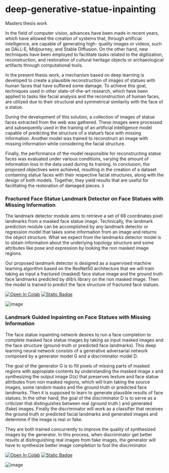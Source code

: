 # deep-generative-statue-inpainting
Masters thesis work

In the field of computer vision, advances have been made in recent years, which have allowed
the creation of systems that, through artificial intelligence, are capable of generating high-
quality images or videos, such as DALL-E, Midjourney, and Stable Diffusion.
On the other hand, new techniques have been employed to facilitate tasks related to
the digitization, reconstruction, and restoration of cultural heritage objects or archaeological
artifacts through computational tools.


In the present thesis work, a mechanism based on deep learning is developed to create
a plausible reconstruction of images of statues with human faces that have suffered some
damage. To achieve this goal, techniques used in other state-of-the-art research, which have
been applied to tasks like facial analysis and the reconstruction of human faces, are utilized
due to their structural and symmetrical similarity with the face of a statue.


During the development of this solution, a collection of images of statue faces extracted
from the web was gathered. These images were processed and subsequently used in the
training of an artificial intelligence model capable of predicting the structure of a statue’s
face with missing information. Another model was trained to reconstruct an image with
missing information while considering the facial structure.


Finally, the performance of the model responsible for reconstructing statue faces was
evaluated under various conditions, varying the amount of information loss in the data used
during its training. In conclusion, the proposed objectives were achieved, resulting in the
creation of a dataset containing statue faces with their respective facial structures, along
with the design of both models. Together, they yield results that are useful for facilitating
the restoration of damaged pieces.
ii



### Fractured Face Statue Landmark Detector on Face Statues with Missing Information

The landmark detector module aims to retrieve a set of 68 coordinates pixel landmarks from a
masked face statue image. Technically, the landmark prediction module can be accomplished
by any landmark detector or regression model that takes some information from an image
and returns the object structure. What we expect from the landmarks detector model is to
obtain information about the underlying topology structure and some attributes like pose
and expression by looking the non masked image regions.

Our proposed landmark detector is designed as a supervised machine learning algorithm
based on the ResNet50 architecture that we will train taking as input a fractured (masked)
face statue image and the ground truth face landmarks predicted by dlib’s library on the
non masked image. Then the model is trained to predict the face structure of fractured face
statues.

[![Open In Colab](https://colab.research.google.com/assets/colab-badge.svg)](https://colab.research.google.com/drive/12qxhFkJNdX8NbPESIDt_rnJurcsGvUW8?usp=sharing)
[![Static Badge](https://img.shields.io/badge/view_.ipynb-code-blue)](https://github.com/luismontanaresm/deep-generative-statue-inpainting/blob/main/notebooks/detector_de_estructuras.ipynb)




![image](https://github.com/luismontanaresm/deep-generative-statue-inpainting/assets/38935393/96de7eb4-3bec-48ca-aeed-08294bc85f8e)

### Landmark Guided Inpainting on Face Statues with Missing Information

The face statue inpainting network desires to run a face completion to complete masked
face statue images by taking as input masked images and the face structure (ground-truth
or predicted face landmarks). This deep learning neural network consists of a generative
adversarial network composed by a generator model G and a discriminator model D.


The goal of the generator G is to fill pixels of missing parts of masked regions with
appropiate contents by understanding the masked image x and synthesizing the output image
G(x) that preserves texture and face statue attributes from non masked regions, which will
train taking the source images, some random masks and the ground truth or predicted face
landmarks. Then it is supposed to learn to generate plausible results of face statues.
In the other hand, the goal of the discriminator D is to serve as a criticizer that distinguishes
between real (ground truth ) and generated (fake) images. Finally the discriminator will work
as a classifier that receives the ground truth or predicted facial landmarks and generated
images and determine if the image is real or fake.

They are both trained concurrently to improve the quality of synthesized images by the
generator. In this process, when discriminator get better results at distinguishing real images
from fake images, the generator will have to synthesize better image completion to fool the
discriminator.

[![Open In Colab](https://colab.research.google.com/assets/colab-badge.svg)](https://drive.google.com/file/d/1vKfxtkLlhh8DV_hajKiqzij3_oZ71d1c/view?usp=sharing)
[![Static Badge](https://img.shields.io/badge/view_.ipynb-code-blue)](https://github.com/luismontanaresm/deep-generative-statue-inpainting/blob/main/notebooks/landmark_guided_statue_inpainting.ipynb)


![image](https://github.com/luismontanaresm/deep-generative-statue-inpainting/assets/38935393/a2d28acb-3d35-4764-a9b8-601003fe827f)

